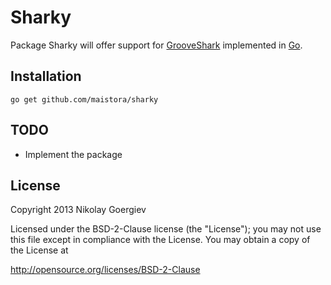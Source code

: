 Sharky
========

Package Sharky will offer support for [GrooveShark](http://grooveshark.com/) implemented in [Go](http:/golang.org).

Installation
-------

    go get github.com/maistora/sharky

TODO
-------

* Implement the package

License
-------

Copyright 2013 Nikolay Goergiev

Licensed under the BSD-2-Clause license (the "License");
you may not use this file except in compliance with the License.
You may obtain a copy of the License at

http://opensource.org/licenses/BSD-2-Clause

